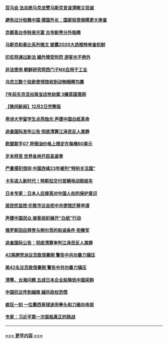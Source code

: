 #### [双马会 法总统马克龙赞马斯克言谈清晰又坦诚](../pages/prog202/a103590051.md?t=12040550) 
#### [避免过分依赖中国 德国外长：国家投资保障更大审查](../pages/prog202/a103589958.md?t=12040550) 
#### [京都高台寺秋夜光宴 古寺新秀分外吸睛](../pages/prog202/a103589973.md?t=12040550) 
#### [马斯克和泰比系列推文 披露2020大选推特审查机制](../pages/prog202/a103589962.md?t=12040550) 
#### [印尼将通过新法 婚外情受刑罚 游客也不例外](../pages/prog202/a103589890.md?t=12040550) 
#### [非法使用 朝鲜研究将西门子NX应用于工业](../pages/prog202/a103589883.md?t=12040550) 
#### [乌克兰数个驻欧使领馆收到动物眼睛包裹](../pages/prog202/a103589875.md?t=12040550) 
#### [7年前东京涩谷珠宝店抢劫案 3嫌英国落网](../pages/prog202/a103589800.md?t=12040550) 
#### [【晚间新闻】12月2日完整版](../pages/prog202/a103589672.md?t=12040550) 
#### [卑诗大学留学生点亮烛光 声援中国白纸革命](../pages/prog202/a103589679.md?t=12040550) 
#### [追查国际发布公告 彻底清算江泽民反人类罪](../pages/prog202/a103589675.md?t=12040550) 
#### [欧盟联手G7 将俄油价格上限定在每桶60美元](../pages/prog202/a103589667.md?t=12040550) 
#### [岁末将至 世界各地开启圣诞季](../pages/prog202/a103589549.md?t=12040550) 
#### [严重侵犯信仰 中国连续23年被列“特别关注国”](../pages/prog202/a103589309.md?t=12040550) 
#### [卡车进入新时代！特斯拉交付首辆电动联结车](../pages/prog202/a103589231.md?t=12040550) 
#### [日本专家：日本人应提高对中国人权的保护意识](../pages/prog202/a103589227.md?t=12040550) 
#### [居民忧监控 伦敦市议会拒中共使馆迁移申请](../pages/prog202/a103589225.md?t=12040550) 
#### [声援中国民众 骇客组织展开“白纸”行动](../pages/prog202/a103589221.md?t=12040550) 
#### [俄罗斯回应拜登与朔尔茨的和谈条件 拒撤军](../pages/prog202/a103589262.md?t=12040550) 
#### [追查国际公告：彻底清算审判江泽民反人类罪](../pages/prog202/a103589219.md?t=12040550) 
#### [42美跨党派议员致信秦刚 警告中共勿暴力镇压](../pages/prog202/a103589213.md?t=12040550) 
#### [美42名议员致信秦刚 警告中共勿暴力镇压](../pages/prog202/a103589163.md?t=12040550) 
#### [清零、台海问题 五成日本企业拟降低中国采购](../pages/prog202/a103589149.md?t=12040550) 
#### [中国抗议传到越南 越共政权恐慌](../pages/prog202/a103589056.md?t=12040550) 
#### [疯狂一刻 一位墨西哥球迷用拳头和刀砸向电视](../pages/prog202/a103589040.md?t=12040550) 
#### [专家：习近平第一次面临真正的挑战](../pages/prog202/a103589037.md?t=12040550) 

----
#### [ >>> 更早内容 <<< ](../indexes/prog202-earlier.md)
